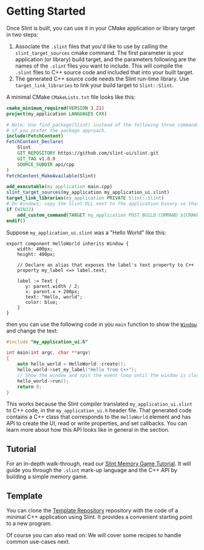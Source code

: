 # Getting Started

Once Slint is built, you can use it in your CMake application or library
target in two steps:

1. Associate the `.slint` files that you'd like to use by calling the
   `slint_target_sources` cmake command. The first parameter is
   your application (or library) build target, and the parameters following are
   the names of the `.slint` files you want to include. This will compile
   the `.slint` files to C++ source code and included that into your
   built target.
2. The generated C++ source code needs the Slint run-time library. Use
   `target_link_libraries` to link your build target to `Slint::Slint`.

A minimal CMake `CMakeLists.txt` file looks like this:

```cmake
cmake_minimum_required(VERSION 3.21)
project(my_application LANGUAGES CXX)

# Note: Use find_package(Slint) instead of the following three commands,
# if you prefer the package approach.
include(FetchContent)
FetchContent_Declare(
    Slint
    GIT_REPOSITORY https://github.com/slint-ui/slint.git
    GIT_TAG v1.0.0
    SOURCE_SUBDIR api/cpp
)
FetchContent_MakeAvailable(Slint)

add_executable(my_application main.cpp)
slint_target_sources(my_application my_application_ui.slint)
target_link_libraries(my_application PRIVATE Slint::Slint)
# On Windows, copy the Slint DLL next to the application binary so that it's found.
if (WIN32)
    add_custom_command(TARGET my_application POST_BUILD COMMAND ${CMAKE_COMMAND} -E copy $<TARGET_RUNTIME_DLLS:my_application> $<TARGET_FILE_DIR:my_application> COMMAND_EXPAND_LISTS)
endif()
```

Suppose `my_application_ui.slint` was a "Hello World" like this:

```slint,ignore
export component HelloWorld inherits Window {
    width: 400px;
    height: 400px;

    // Declare an alias that exposes the label's text property to C++
    property my_label <=> label.text;

    label := Text {
       y: parent.width / 2;
       x: parent.x + 200px;
       text: "Hello, world";
       color: blue;
    }
}
```

then you can use the following code in you `main` function to show the [`Window`](../slint/builtin_elements.html#window)
and change the text:

```cpp
#include "my_application_ui.h"

int main(int argc, char **argv)
{
    auto hello_world = HelloWorld::create();
    hello_world->set_my_label("Hello from C++");
    // Show the window and spin the event loop until the window is closed.
    hello_world->run();
    return 0;
}
```

This works because the Slint compiler translated `my_application_ui.slint` to C++ code, in the `my_application_ui.h`
header file. That generated code contains a C++ class that corresponds to the `HelloWorld` element and has API to create
the UI, read or write properties, and set callbacks. You can learn more about how this API looks like in general in the
[](generated_code.md) section.

## Tutorial

For an in-depth walk-through, read our <a href="../tutorial/cpp">Slint Memory Game Tutorial</a>.
It will guide you through the `.slint` mark-up language and the C++ API by building a simple memory
game.

## Template

You can clone the [Template Repository](https://github.com/slint-ui/slint-cpp-template) repository with
the code of a minimal C++ application using Slint. It provides a convenient starting point to a new program.

Of course you can also read on: We will cover some recipes to handle common
use-cases next.
